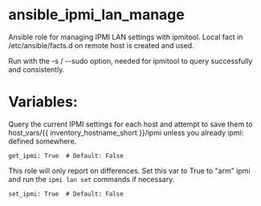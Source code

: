 ansible_ipmi_lan_manage
=======================

Ansible role for managing IPMI LAN settings with ipmitool. Local fact in /etc/ansible/facts.d on remote host is created and used.

Run with the -s / --sudo option, needed for ipmitool to query successfully and consistently.

# Variables:

Query the current IPMI settings for each host and attempt to save them to host_vars/{{ inventory_hostname_short }}/ipmi
unless you already ipmi: defined somewhere.

	get_ipmi: True  # Default: False

This role will only report on differences. Set this var to True to
"arm" ipmi and run the `ipmi lan set` commands if necessary.

	set_ipmi: True  # Default: False
